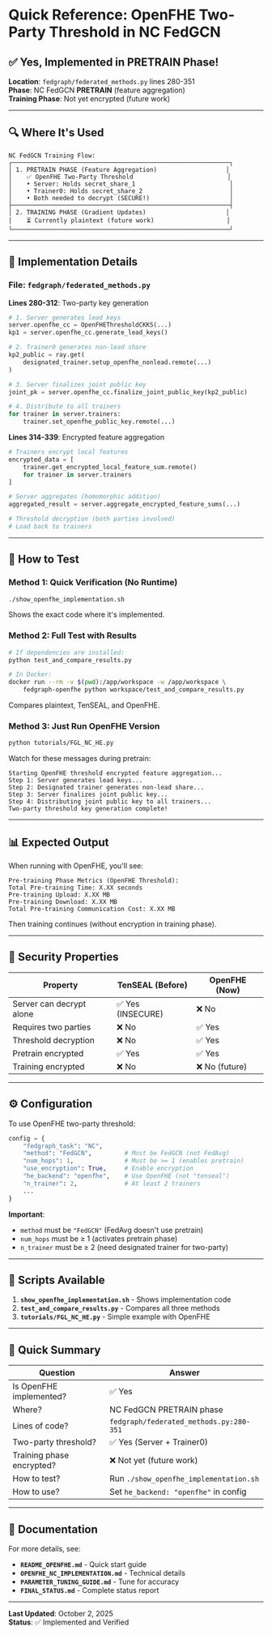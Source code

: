 # Quick Reference: OpenFHE Two-Party Threshold in NC FedGCN

## ✅ Yes, Implemented in PRETRAIN Phase!

**Location**: `fedgraph/federated_methods.py` lines 280-351  
**Phase**: NC FedGCN **PRETRAIN** (feature aggregation)  
**Training Phase**: Not yet encrypted (future work)

---

## 🔍 Where It's Used

```
NC FedGCN Training Flow:
┌────────────────────────────────────────────────────────────┐
│ 1. PRETRAIN PHASE (Feature Aggregation)                   │
│    ✅ OpenFHE Two-Party Threshold                          │
│    • Server: Holds secret_share_1                          │
│    • Trainer0: Holds secret_share_2                        │
│    • Both needed to decrypt (SECURE!)                      │
├────────────────────────────────────────────────────────────┤
│ 2. TRAINING PHASE (Gradient Updates)                      │
│    ⏳ Currently plaintext (future work)                    │
└────────────────────────────────────────────────────────────┘
```

---

## 📍 Implementation Details

### File: `fedgraph/federated_methods.py`

**Lines 280-312**: Two-party key generation
```python
# 1. Server generates lead keys
server.openfhe_cc = OpenFHEThresholdCKKS(...)
kp1 = server.openfhe_cc.generate_lead_keys()

# 2. Trainer0 generates non-lead share
kp2_public = ray.get(
    designated_trainer.setup_openfhe_nonlead.remote(...)
)

# 3. Server finalizes joint public key
joint_pk = server.openfhe_cc.finalize_joint_public_key(kp2_public)

# 4. Distribute to all trainers
for trainer in server.trainers:
    trainer.set_openfhe_public_key.remote(...)
```

**Lines 314-339**: Encrypted feature aggregation
```python
# Trainers encrypt local features
encrypted_data = [
    trainer.get_encrypted_local_feature_sum.remote()
    for trainer in server.trainers
]

# Server aggregates (homomorphic addition)
aggregated_result = server.aggregate_encrypted_feature_sums(...)

# Threshold decryption (both parties involved)
# Load back to trainers
```

---

## 🚀 How to Test

### Method 1: Quick Verification (No Runtime)
```bash
./show_openfhe_implementation.sh
```
Shows the exact code where it's implemented.

### Method 2: Full Test with Results
```bash
# If dependencies are installed:
python test_and_compare_results.py

# In Docker:
docker run --rm -v $(pwd):/app/workspace -w /app/workspace \
    fedgraph-openfhe python workspace/test_and_compare_results.py
```
Compares plaintext, TenSEAL, and OpenFHE.

### Method 3: Just Run OpenFHE Version
```bash
python tutorials/FGL_NC_HE.py
```
Watch for these messages during pretrain:
```
Starting OpenFHE threshold encrypted feature aggregation...
Step 1: Server generates lead keys...
Step 2: Designated trainer generates non-lead share...
Step 3: Server finalizes joint public key...
Step 4: Distributing joint public key to all trainers...
Two-party threshold key generation complete!
```

---

## 📊 Expected Output

When running with OpenFHE, you'll see:

```
Pre-training Phase Metrics (OpenFHE Threshold):
Total Pre-training Time: X.XX seconds
Pre-training Upload: X.XX MB
Pre-training Download: X.XX MB
Total Pre-training Communication Cost: X.XX MB
```

Then training continues (without encryption in training phase).

---

## 🔐 Security Properties

| Property | TenSEAL (Before) | OpenFHE (Now) |
|----------|------------------|---------------|
| Server can decrypt alone | ✅ Yes (INSECURE) | ❌ No |
| Requires two parties | ❌ No | ✅ Yes |
| Threshold decryption | ❌ No | ✅ Yes |
| Pretrain encrypted | ✅ Yes | ✅ Yes |
| Training encrypted | ❌ No | ❌ No (future) |

---

## ⚙️ Configuration

To use OpenFHE two-party threshold:

```python
config = {
    "fedgraph_task": "NC",
    "method": "FedGCN",         # Must be FedGCN (not FedAvg)
    "num_hops": 1,              # Must be >= 1 (enables pretrain)
    "use_encryption": True,     # Enable encryption
    "he_backend": "openfhe",    # Use OpenFHE (not "tenseal")
    "n_trainer": 2,             # At least 2 trainers
    ...
}
```

**Important**: 
- `method` must be `"FedGCN"` (FedAvg doesn't use pretrain)
- `num_hops` must be ≥ 1 (activates pretrain phase)
- `n_trainer` must be ≥ 2 (need designated trainer for two-party)

---

## 📝 Scripts Available

1. **`show_openfhe_implementation.sh`** - Shows implementation code
2. **`test_and_compare_results.py`** - Compares all three methods
3. **`tutorials/FGL_NC_HE.py`** - Simple example with OpenFHE

---

## 🎯 Quick Summary

| Question | Answer |
|----------|--------|
| Is OpenFHE implemented? | ✅ Yes |
| Where? | NC FedGCN PRETRAIN phase |
| Lines of code? | `fedgraph/federated_methods.py:280-351` |
| Two-party threshold? | ✅ Yes (Server + Trainer0) |
| Training phase encrypted? | ❌ Not yet (future work) |
| How to test? | Run `./show_openfhe_implementation.sh` |
| How to use? | Set `he_backend: "openfhe"` in config |

---

## 📖 Documentation

For more details, see:
- **`README_OPENFHE.md`** - Quick start guide
- **`OPENFHE_NC_IMPLEMENTATION.md`** - Technical details
- **`PARAMETER_TUNING_GUIDE.md`** - Tune for accuracy
- **`FINAL_STATUS.md`** - Complete status report

---

**Last Updated**: October 2, 2025  
**Status**: ✅ Implemented and Verified

